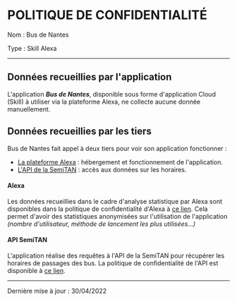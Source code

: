 # POLITIQUE DE CONFIDENTIALITÉ



Nom : Bus de Nantes

Type : Skill Alexa

--- 

## Données recueillies par l'application

L'application ***Bus de Nantes***, disponible sous forme d'application Cloud (Skill) à utiliser via la plateforme Alexa, ne collecte aucune donnée manuellement.


## Données recueillies par les tiers

Bus de Nantes fait appel à deux tiers pour voir son application fonctionner :
- [La plateforme Alexa](https://www.alexa.com/help/privacy) : hébergement et fonctionnement de l'application.
- [L'API de la SemiTAN](https://data.nantesmetropole.fr/terms/privacy-policy/) : accès aux données sur les horaires.

#### Alexa
Les données recueillies dans le cadre d'analyse statistique par Alexa sont disponibles dans la politique de confidentialité d'Alexa à [ce lien](https://www.alexa.com/help/privacy).
Cela permet d'avoir des statistiques anonymisées sur l'utilisation de l'application *(nombre d'utilisateur, méthode de lancement les plus utilisées...)*

#### API SemiTAN
L'application réalise des requêtes à l'API de la SemiTAN pour récupérer les horaires de passages des bus.
La politique de confidentialité de l'API est disponible à [ce lien](https://data.nantesmetropole.fr/terms/privacy-policy/).


--- 

Dernière mise à jour : 30/04/2022
